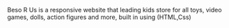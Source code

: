 Beso R Us is a responsive website that leading kids store for all toys, video games, dolls, action figures and more, built in using (HTML,Css)
